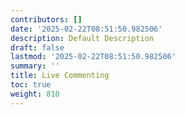 ```yaml
---
contributors: []
date: '2025-02-22T08:51:50.982506'
description: Default Description
draft: false
lastmod: '2025-02-22T08:51:50.982506'
summary: ''
title: Live Commenting
toc: true
weight: 810
---
```

